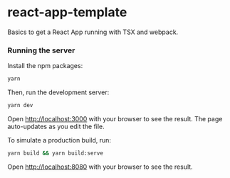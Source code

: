 # react-app-template

Basics to get a React App running with TSX and webpack.

### Running the server

Install the npm packages:

```bash
yarn
```

Then, run the development server:

```bash
yarn dev
```

Open [http://localhost:3000](http://localhost:3000) with your browser to see the result. The page auto-updates as you edit the file.

To simulate a production build, run:

```bash
yarn build && yarn build:serve
```

Open [http://localhost:8080](http://localhost:8080) with your browser to see the result.
